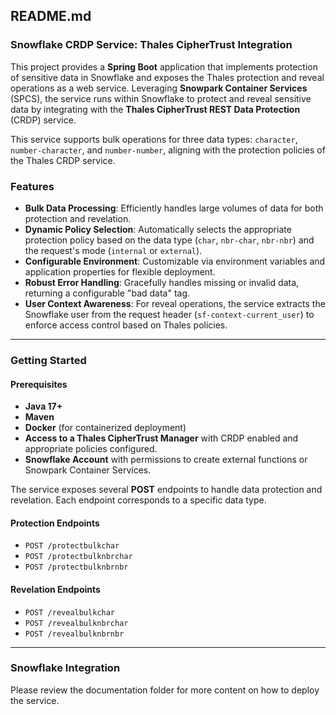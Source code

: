 ## **README.md**

### **Snowflake CRDP Service: Thales CipherTrust Integration**

This project provides a **Spring Boot** application that implements protection of sensitive data in Snowflake and exposes the Thales protection and reveal operations as a web service. Leveraging **Snowpark Container Services** (SPCS), the service runs within Snowflake to protect and reveal sensitive data by integrating with the **Thales CipherTrust REST Data Protection** (CRDP) service.

This service supports bulk operations for three data types: `character`, `number-character`, and `number-number`, aligning with the protection policies of the Thales CRDP service.

### **Features**

* **Bulk Data Processing**: Efficiently handles large volumes of data for both protection and revelation.
* **Dynamic Policy Selection**: Automatically selects the appropriate protection policy based on the data type (`char`, `nbr-char`, `nbr-nbr`) and the request's mode (`internal` or `external`).
* **Configurable Environment**: Customizable via environment variables and application properties for flexible deployment.
* **Robust Error Handling**: Gracefully handles missing or invalid data, returning a configurable "bad data" tag.
* **User Context Awareness**: For reveal operations, the service extracts the Snowflake user from the request header (`sf-context-current_user`) to enforce access control based on Thales policies.

***

### **Getting Started**

#### **Prerequisites**

* **Java 17+**
* **Maven**
* **Docker** (for containerized deployment)
* **Access to a Thales CipherTrust Manager** with CRDP enabled and appropriate policies configured.
* **Snowflake Account** with permissions to create external functions or Snowpark Container Services.


The service exposes several **POST** endpoints to handle data protection and revelation. Each endpoint corresponds to a specific data type.

#### **Protection Endpoints**

* `POST /protectbulkchar`
* `POST /protectbulknbrchar`
* `POST /protectbulknbrnbr`

#### **Revelation Endpoints**

* `POST /revealbulkchar`
* `POST /revealbulknbrchar`
* `POST /revealbulknbrnbr`

***

### **Snowflake Integration**

Please review the documentation folder for more content on how to deploy the service.